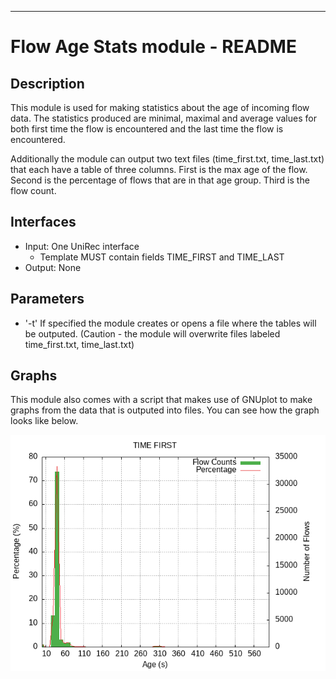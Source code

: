 ---
# Flow Age Stats module - README

## Description
This module is used for making statistics about the age of incoming flow data. The statistics produced are minimal, maximal and average values for both first time the flow is encountered and the last time the flow is encountered. 

Additionally the module can output two text files (time_first.txt, time_last.txt) that each have a table of three columns. First is the max age of the flow. Second is the percentage of flows that are in that age group. Third is the flow count. 

## Interfaces
- Input: One UniRec interface
    - Template MUST contain fields TIME_FIRST and TIME_LAST
- Output: None

## Parameters
- '-t'       If specified the module creates or opens a file where the tables will be outputed. (Caution - the module will overwrite files labeled time_first.txt, time_last.txt)

## Graphs
This module also comes with a script that makes use of GNUplot to make graphs from the data that is outputed into files. You can see how the graph looks like below.

![ExampleGraph](example.png)

